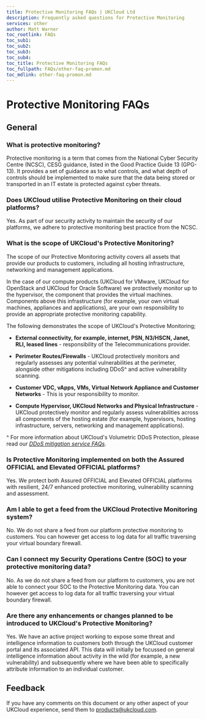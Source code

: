 ```yaml
---
title: Protective Monitoring FAQs | UKCloud Ltd
description: Frequently asked questions for Protective Monitoring
services: other
author: Matt Warner
toc_rootlink: FAQs
toc_sub1: 
toc_sub2:
toc_sub3:
toc_sub4:
toc_title: Protective Monitoring FAQs
toc_fullpath: FAQs/other-faq-promon.md
toc_mdlink: other-faq-promon.md
---
```


# Protective Monitoring FAQs

## General

### What is protective monitoring?

Protective monitoring is a term that comes from the National Cyber Security Centre (NCSC), CESG guidance, listed in the Good Practice Guide 13 (GPG-13). It provides a set of guidance as to what controls, and what depth of controls should be implemented to make sure that the data being stored or transported in an IT estate is protected against cyber threats.

### Does UKCloud utilise Protective Monitoring on their cloud platforms?

Yes. As part of our security activity to maintain the security of our platforms, we adhere to protective monitoring best practice from the NCSC.

### What is the scope of UKCloud's Protective Monitoring?

The scope of our Protective Monitoring activity covers all assets that provide our products to customers, including all hosting infrastructure, networking and management applications.

In the case of our compute products (UKCloud for VMware, UKCloud for OpenStack and UKCloud for Oracle Software) we protectively monitor up to the hypervisor, the component that provides the virtual machines. Components above this infrastructure (for example, your own virtual machines, appliances and applications), are your own responsibility to provide an appropriate protective monitoring capability.

The following demonstrates the scope of UKCloud's Protective Monitoring;

- **External connectivity, for example, internet, PSN, N3/HSCN, Janet, RLI, leased lines** - responsibility of the Telecommunications provider.

- **Perimeter Routes/Firewalls** - UKCloud protectively monitors and regularly assesses any potential vulnerabilities at the perimeter, alongside other mitigations including DDoS^ and active vulnerability scanning.

- **Customer VDC, vApps, VMs, Virtual Network Appliance and Customer Networks** - This is your responsibility to monitor.

- **Compute Hypervisor, UKCloud Networks and Physical Infrastructure** - UKCloud protectively monitor and regularly assess vulnerabilities across all components of the hosting estate (for example, hypervisors, hosting infrastructure, servers, networking and management applications).

^ For more information about UKCloud's Volumetric DDoS Protection, please read our [*DDoS mitigation service FAQs*](../conn/conn-faq-ddos.md).

### Is Protective Monitoring implemented on both the Assured OFFICIAL and Elevated OFFICIAL platforms?

Yes. We protect both Assured OFFICIAL and Elevated OFFICIAL platforms with resilient, 24/7 enhanced protective monitoring, vulnerability scanning and assessment.

### Am I able to get a feed from the UKCloud Protective Monitoring system?

No. We do not share a feed from our platform protective monitoring to customers. You can however get access to log data for all traffic traversing your virtual boundary firewall.

### Can I connect my Security Operations Centre (SOC) to your protective monitoring data?

No. As we do not share a feed from our platform to customers, you are not able to connect your SOC to the Protective Monitoring data. You can however get access to log data for all traffic traversing your virtual boundary firewall.

### Are there any enhancements or changes planned to be introduced to UKCloud's Protective Monitoring?

Yes. We have an active project working to expose some threat and intelligence information to customers both through the UKCloud customer portal and its associated API. This data will initially be focussed on general intelligence information about activity in the wild (for example, a new vulnerability) and subsequently where we have been able to specifically attribute information to an individual customer.

## Feedback

If you have any comments on this document or any other aspect of your UKCloud experience, send them to <products@ukcloud.com>.